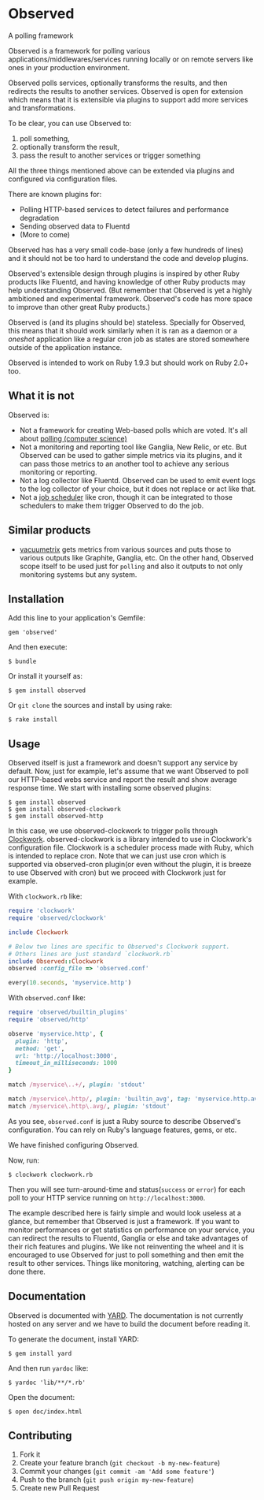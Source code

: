 # Observed

A polling framework

Observed is a framework for polling various applications/middlewares/services running locally or on remote servers like
ones in your production environment.

Observed polls services, optionally transforms the results, and then redirects the results to another services.
Observed is open for extension which means that it is extensible via plugins to support add more services and transformations.

To be clear, you can use Observed to:

1.  poll something,
2.  optionally transform the result,
3.  pass the result to another services or trigger something

All the three things mentioned above can be extended via plugins and configured via configuration files.

There are known plugins for:

-  Polling HTTP-based services to detect failures and performance degradation
-  Sending observed data to Fluentd
-  (More to come)

Observed has has a very small code-base (only a few hundreds of lines) and it should not be too hard to understand the
code and develop plugins.

Observed's extensible design through plugins is inspired by other Ruby products like Fluentd,
and having knowledge of other Ruby products may help understanding Observed.
(But remember that Observed is yet a highly ambitioned and experimental framework. Observed's code has more space to
improve than other great Ruby products.)

Observed is (and its plugins should be) stateless.
Specially for Observed, this means that it should work similarly when it is ran as a daemon or a _oneshot_ application like
a regular cron job as states are stored somewhere outside of the application instance.

Observed is intended to work on Ruby 1.9.3 but should work on Ruby 2.0+ too.

## What it is not

Observed is:

-  Not a framework for creating Web-based polls which are voted. It's all about [polling (computer science)](http://en.wikipedia.org/wiki/Polling_\(computer_science\))
-  Not a monitoring and reporting tool like Ganglia, New Relic, or etc.
   But Observed can be used to gather simple metrics via its plugins, and it can pass those metrics to an another tool to
   achieve any serious monitoring or reporting.
-  Not a log collector like Fluentd.
   Observed can be used to emit event logs to the log collector of your choice, but it does not replace or act like that.
-  Not a [job scheduler](http://en.wikipedia.org/wiki/Job_scheduler) like cron, though it can be integrated to those schedulers to make them trigger Observed to do the
   job.

## Similar products

- [vacuumetrix](https://github.com/99designs/vacuumetrix) gets metrics from various sources and puts those to various
  outputs like Graphite, Ganglia, etc.
  On the other hand, Observed scope itself to be used just for `polling` and also it outputs to not only monitoring
  systems but any system.

## Installation

Add this line to your application's Gemfile:

    gem 'observed'

And then execute:

    $ bundle

Or install it yourself as:

    $ gem install observed

Or `git clone` the sources and install by using rake:

    $ rake install

## Usage

Observed itself is just a framework and doesn't support any service by default.
Now, just for example, let's assume that we want Observed to poll our HTTP-based webs service and report the result and
show average response time.
We start with installing some observed plugins:

    $ gem install observed
    $ gem install observed-clockwork
    $ gem install observed-http

In this case, we use observed-clockwork to trigger polls through [Clockwork](https://github.com/tomykaira/clockwork).
observed-clockwork is a library intended to use in Clockwork's configuration
file. Clockwork is a scheduler process made with Ruby, which is intended to replace cron.
Note that we can just use cron which is supported via observed-cron plugin(or even without the plugin, it is breeze to use
Observed with cron) but we proceed with Clockwork just for example.

With `clockwork.rb` like:

```ruby
require 'clockwork'
require 'observed/clockwork'

include Clockwork

# Below two lines are specific to Observed's Clockwork support.
# Others lines are just standard `clockwork.rb`
include Observed::Clockwork
observed :config_file => 'observed.conf'

every(10.seconds, 'myservice.http')
```

With `observed.conf` like:

```ruby
require 'observed/builtin_plugins'
require 'observed/http'

observe 'myservice.http', {
  plugin: 'http',
  method: 'get',
  url: 'http://localhost:3000',
  timeout_in_milliseconds: 1000
}

match /myservice\..+/, plugin: 'stdout'

match /myservice\.http/, plugin: 'builtin_avg', tag: 'myservice.http.avg', time_window: 60 * 1000
match /myservice\.http\.avg/, plugin: 'stdout'
```

As you see, `observed.conf` is just a Ruby source to describe Observed's configuration.
You can rely on Ruby's language features, gems, or etc.

We have finished configuring Observed.

Now, run:

```
$ clockwork clockwork.rb
```

Then you will see turn-around-time and status(`success` or `error`) for each poll to your HTTP service running on
`http://localhost:3000`.

The example described here is fairly simple and would look useless at a glance, but remember that Observed is just a
framework.
If you want to monitor performances or get statistics on performance on your service, you can redirect the results to
Fluentd, Ganglia or else and take advantages of their rich features and plugins.
We like not reinventing the wheel and it is encouraged to use Observed for just to poll something and then emit the
result to other services. Things like monitoring, watching, alerting can be done there.

## Documentation

Observed is documented with [YARD](https://github.com/lsegal/yard).
The documentation is not currently hosted on any server and we have to build the document before reading it.

To generate the document, install YARD:

```
$ gem install yard
```

And then run `yardoc` like:

```
$ yardoc 'lib/**/*.rb'
```

Open the document:

```
$ open doc/index.html
```

## Contributing

1.  Fork it
2.  Create your feature branch (`git checkout -b my-new-feature`)
3.  Commit your changes (`git commit -am 'Add some feature'`)
4.  Push to the branch (`git push origin my-new-feature`)
5.  Create new Pull Request
